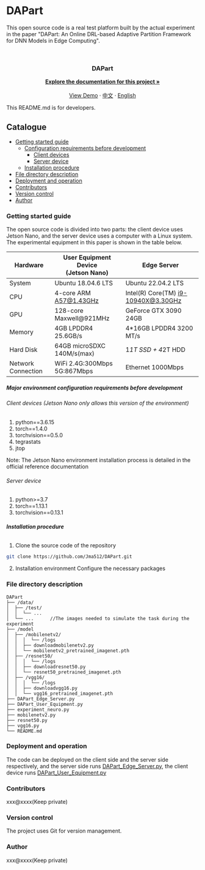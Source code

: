 

# DAPart

This open source code is a real test platform built by the actual experiment in the paper "DAPart: An Online DRL-based Adaptive Partition Framework for DNN Models in Edge Computing".
<!-- PROJECT SHIELDS -->

[//]: #
[//]: # ([![Contributors][contributors-shield]][contributors-url])

[//]: # ([![Forks][forks-shield]][forks-url])

[//]: # ([![Stargazers][stars-shield]][stars-url])

[//]: # ([![Issues][issues-shield]][issues-url])

[//]: # ([![MIT License][license-shield]][license-url])

[//]: # ([![LinkedIn][linkedin-shield]][linkedin-url])

<!-- PROJECT LOGO -->
<br />
<h3 align="center">DAPart</h3>
  <p align="center">
    <a href="https://github.com/Jma512/DAPart"><strong>Explore the documentation for this project »</strong></a>
    <br />
    <br />
    <a href="https://github.com/Jma512/DAPart">View Demo</a>
    ·
    <a href="https://github.com/Jma512/DAPart/README.md">中文</a>
    ·
    <a href="https://github.com/Jma512/DAPart/README_en.md">English</a>
  </p>




This README.md is for developers.

## Catalogue

- [Getting started guide](#getting-started-guide)
  - [Configuration requirements before development](#major-environment-configuration-requirements-before-development)
    - [Client devices](#client-devices-jetson-nano-only-allows-this-version-of-the-environment)
    - [Server device](#server-device)
  - [Installation procedure](#installation-procedure)
- [File directory description](#file-directory-description)
- [Deployment and operation](#deployment-and-operation)
- [Contributors](#contributors)
- [Version control](#version-control)
- [Author](#author)

### Getting started guide
The open source code is divided into two parts: the client device uses Jetson Nano, and the server device uses a computer with a Linux system. The experimental equipment in this paper is shown in the table below.

| Hardware           | User Equipment Device<br>(Jetson Nano) | Edge Server                         |
|--------------------|----------------------------------------|-------------------------------------|
| System             | Ubuntu 18.04.6 LTS                     | Ubuntu 22.04.2 LTS                  |
| CPU                | 4-core ARM A57@1.43GHz                 | Intel(R) Core(TM) i9-10940X@3.30GHz |
| GPU                | 128-core Maxwell@921MHz                | GeForce GTX 3090 24GB               |
| Memory             | 4GB LPDDR4 25.6GB/s                    | 4*16GB LPDDR4 3200 MT/s             |
| Hard Disk          | 64GB microSDXC 140M/s(max)             | 1*1T SSD + 4*2T HDD                 |
| Network Connection | WiFi 2.4G:300Mbps 5G:867Mbps           | Ethernet 1000Mbps                   |



##### Major environment configuration requirements before development

###### Client devices (Jetson Nano only allows this version of the environment)
1. python==3.6.15
2. torch==1.4.0
3. torchvision==0.5.0
4. tegrastats
5. jtop

Note: The Jetson Nano environment installation process is detailed in the official reference documentation

###### Server device
1. python>=3.7
2. torch==1.13.1
3. torchvision==0.13.1

###### **Installation procedure**

1. Clone the source code of the repository

```sh
git clone https://github.com/Jma512/DAPart.git
```

2. Installation environment Configure the necessary packages


### File directory description

```
DAPart 
├── /data/
│  ├── /test/
│  │  └── ...
│  └── ...      //The images needed to simulate the task during the experiment
├── /model
│  ├── /mobilenetv2/
│  │  │  └── /logs
│  │  ├── downloadmobilenetv2.py
│  │  └── mobilenetv2_pretrained_imagenet.pth
│  ├── /resnet50/
│  │  │  └── /logs
│  │  ├── downloadresnet50.py
│  │  └── resnet50_pretrained_imagenet.pth
│  ├── /vgg16/
│  │  │  └── /logs
│  │  ├── downloadvgg16.py
│  │  └── vgg16_pretrained_imagenet.pth
├── DAPart_Edge_Server.py
├── DAPart_User_Equipment.py
├── experiment_neuro.py
├── mobilenetv2.py
├── resnet50.py
├── vgg16.py
└── README.md

```

### Deployment and operation

The code can be deployed on the client side and the server side respectively, and the server side runs [DAPart_Edge_Server.py](https://github.com/Jma512/DAPart/blob/main/DAPart_Edge_Server.py), the client device runs [DAPart_User_Equipment.py](https://github.com/Jma512/DAPart/blob/main/DAPart_User_Equipment.py)


### Contributors

xxx@xxxx(Keep private)

### Version control

The project uses Git for version management.

### Author

xxx@xxxx(Keep private)


<!-- links -->
[your-project-path]:shaojintian/Best_README_template
[contributors-shield]: https://img.shields.io/github/contributors/shaojintian/Best_README_template.svg?style=flat-square
[contributors-url]: https://github.com/shaojintian/Best_README_template/graphs/contributors
[forks-shield]: https://img.shields.io/github/forks/shaojintian/Best_README_template.svg?style=flat-square
[forks-url]: https://github.com/shaojintian/Best_README_template/network/members
[stars-shield]: https://img.shields.io/github/stars/shaojintian/Best_README_template.svg?style=flat-square
[stars-url]: https://github.com/shaojintian/Best_README_template/stargazers
[issues-shield]: https://img.shields.io/github/issues/shaojintian/Best_README_template.svg?style=flat-square
[issues-url]: https://img.shields.io/github/issues/shaojintian/Best_README_template.svg
[license-shield]: https://img.shields.io/github/license/shaojintian/Best_README_template.svg?style=flat-square
[license-url]: https://github.com/shaojintian/Best_README_template/blob/master/LICENSE.txt
[linkedin-shield]: https://img.shields.io/badge/-LinkedIn-black.svg?style=flat-square&logo=linkedin&colorB=555
[linkedin-url]: https://linkedin.com/in/shaojintian
